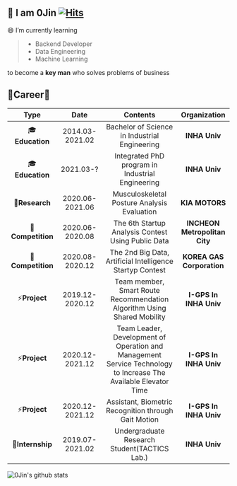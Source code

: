 ## :wave: I am 0Jin [![Hits](https://hits.seeyoufarm.com/api/count/incr/badge.svg?url=https%3A%2F%2Fgithub.com%2FJung0Jin&count_bg=%2379C83D&title_bg=%23555555&icon=&icon_color=%23E7E7E7&title=hits&edge_flat=false)](https://hits.seeyoufarm.com)

😄 I’m currently learning 

> - Backend Developer
> - Data Engineering
> - Machine Learning

to become a **key man** who solves problems of business

## 🌱Career🌱

|    **Type**    |     **Date**    |                    **Contents**                   |**Organization**|
|:--------------:|:---------------:|:-------------------------------------------------:|:--------------:|
| :mortar_board:**Education**  | 2014.03-2021.02 | Bachelor of Science in Industrial Engineering     |  **INHA Univ**     |
| :mortar_board:**Education**  | 2021.03-? | Integrated PhD program in Industrial Engineering       |  **INHA Univ**     |
| :page_facing_up:**Research**   | 2020.06-2021.06 | Musculoskeletal Posture Analysis Evaluation |  **KIA MOTORS**          |
| 🔭**Competition**   | 2020.06-2020.08 | The 6th Startup Analysis Contest Using Public Data |  **INCHEON Metropolitan City**          |
| 🔭**Competition**   | 2020.08-2020.12 | The 2nd Big Data, Artificial Intelligence Startyp Contest |  **KOREA GAS Corporation**          |
| ⚡**Project**   | 2019.12-2020.12 | Team member, Smart Route Recommendation Algorithm Using Shared Mobility |  **I-GPS In INHA Univ**          |
| ⚡**Project**   | 2020.12-2021.12 | Team Leader, Development of Operation and Management Service Technology to Increase The Available Elevator Time |  **I-GPS In INHA Univ**          |
| ⚡**Project**   | 2020.12-2021.12 | Assistant, Biometric Recognition through Gait Motion |  **I-GPS In INHA Univ**          |
| :office:**Internship** | 2019.07-2021.02 | Undergraduate Research Student(TACTICS Lab.) |  **INHA Univ**         |

![0Jin's github stats](https://github-readme-stats.vercel.app/api?username=Jung0Jin&show_icons=true)



<!--
**Jung0Jin/Jung0Jin** is a ✨ _special_ ✨ repository because its `README.md` (this file) appears on your GitHub profile.

Here are some ideas to get you started:

- 🔭 I’m currently working on ...
- 🌱 I’m currently learning ...
- 👯 I’m looking to collaborate on ...
- 🤔 I’m looking for help with ...
- 💬 Ask me about ...
- 📫 How to reach me: ...
- 😄 Pronouns: ...
- ⚡ Fun fact: ...
-->
